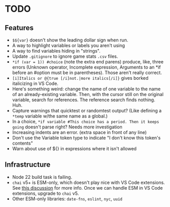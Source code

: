 # TODO

## Features

- `$${var}` doesn't show the leading dollar sign when run.
- A way to highlight variables or labels you aren't using
- A way to find variables hiding in "strings".
- Update `.gitignore` to ignore game stats `.csv` files.
- `*if (var = 1)) #choice` (note the extra end parens) produce, like, three errors (Unknown operator, Incomplete expression, Arguments to an *if before an #option must be in parentheses). Those aren't really correct.
- `[i]Italics or @{true [/i]not.|more italics[/i]}` gives borked italicizing in VS Code.
- Here's something weird: change the name of one variable to the name of an already-existing variable. Then, with the cursor still on the original variable, search for references. The reference search finds nothing. Huh.
- Capture warnings that quicktest or randomtest output? (Like defining a `*temp` variable w/the same name as a global.)
- In a choice, `*if variable #This choice has a period. Then it keeps going` doesn't parse right? Needs more investigation
- Increasing indents are an error. (extra space in front of any line)
- Don't use the Variable token type to indicate "I don't know this token's contents"
- Warn about use of ${} in expressions where it isn't allowed

## Infrastructure

- Node 22 build task is failing.
- `chai` v5+ is ESM-only, which doesn't play nice with VS Code extensions. See [this discussion](https://github.com/chaijs/chai/issues/1568) for more info. Once we can handle ESM in VS Code extensions, upgrade to `chai` v5.
- Other ESM-only libraries: `date-fns`, `eslint`, `nyc`, `uuid`
